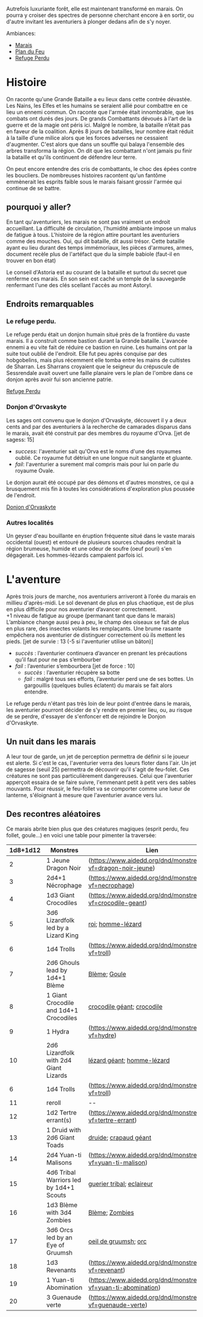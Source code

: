 Autrefois luxuriante forêt, elle est maintenant transformé en marais.
On pourra y croiser des spectres de personne cherchant encore à en sortir, ou d'autre invitant les 
aventuriers à plonger dedans afin de s'y noyer.

Ambiances:
- [Marais](https://www.youtube.com/watch?v=kzBx8TWcrG4)
- [Plan du Feu](https://www.youtube.com/watch?v=cA6fqZl1pYs)
- [Refuge Perdu](https://www.youtube.com/watch?v=Jh9E7Cus7JA)


# Histoire
On raconte qu'une Grande Bataille a eu lieux dans cette contrée dévastée. Les Nains, les Elfes et les 
humains se seraient allié pour combattre en ce lieu un ennemi commun. On raconte que l'armée était 
innombrable, que les combats ont durés des jours. 
De grands Combattants dévoués à l'art de la guerre et de la magie ont péris ici. 
Malgré le nombre, la bataille n’était pas en faveur de la coalition. Après 8 jours de batailles, leur 
nombre était réduit à la taille d'une milice alors que les forces adverses ne cessaient d'augmenter. 
C'est alors que dans un souffle qui balaya l'ensemble des arbres transforma la région.
On dit que les combattant n'ont jamais pu finir la bataille et qu'ils continuent de défendre leur terre.


On peut encore entendre des cris de combattants, le choc des épées contre les boucliers. De nombreuses 
histoires racontent qu'un fantôme emmènerait les esprits faible sous le marais faisant grossir l'armée 
qui continue de se battre.


## pourquoi y aller?
En tant qu'aventuriers, les marais ne sont pas vraiment un endroit accueillant. La difficulté de circulation, 
l'humidité ambiante impose un malus de fatigue à tous.
L'histoire de la région attire pourtant les aventuriers comme des mouches. Oui, qui dit bataille, dit aussi 
trésor. Cette bataille ayant eu lieu durant des temps immémoriaux, les pièces d'armures, armes, document 
recèle plus de l'artéfact que du la simple babiole (faut-il en trouver en bon état)

Le conseil d'Astoria est au courant de la bataille et surtout du secret que renferme ces marais. En son sein 
est caché un temple de la sauvegarde renfermant l'une des clés scellant l'accès au mont Astoryl.

## Endroits remarquables

### Le refuge perdu.
Le refuge perdu était un donjon humain situé près de la frontière du vaste marais. Il a construit comme bastion 
durant la Grande bataille. L'avancée ennemi a eu vite fait de réduire ce bastion en ruine. Les humains ont par 
la suite tout oublié de l'endroit. Elle fut peu après conquise par des hobgobelins, mais plus récemment elle tomba 
entre les mains de cultistes de Sharran. Les Sharrans croyaient que le seigneur du crépuscule de Sessrendale avait 
ouvert une faille planaire vers le plan de l'ombre dans ce donjon après avoir fui son ancienne patrie.

[Refuge Perdu](Refuge_perdu.md)

### Donjon d'Orvaskyte
Les sages ont convenu que le donjon d'Orvaskyte, découvert il y a deux cents and par des aventuriers à la recherche 
de camarades disparus dans le marais, avait été construit par des membres du royaume d'Orva.
[jet de sagess: 15]
- *success*: l'aventurier sait qu'Orva est le noms d'une des royaumes oublié. Ce royaume fut détriuit en une longue 
nuit sanglante et gluante.
- *fail*: l'aventurier a surement mal compris mais pour lui on parle du royaume Ovale.

Le donjon aurait été occupé par des démons et d'autres monstres, ce qui a brusquement mis fin à toutes les considérations 
d'exploration plus poussée de l'endroit.

[Donjon d'Orvaskyte](donjon_orvaskyte.md)

### Autres localités
Un geyser d'eau bouillante en éruption fréquente situé dans le vaste marais occidental (ouest) et entouré de plusieurs 
sources chaudes rendrait la région brumeuse, humide et une odeur de soufre (oeuf pouri) s'en dégagerait. 
Les hommes-lézards campaient parfois ici.

# L'aventure
Après trois jours de marche, nos aventuriers arriveront à l’orée du marais en millieu d'après-midi. Le sol devenant de 
plus en plus chaotique, est de plus en plus difficile pour nos aventurier d’avancer correctement.  
+1 niveau de fatigue au groupe (permanant tant que dans le marais)  
L’ambiance change aussi peu à peu, le champ des oiseaux se fait de plus en plus rare, des insectes volants les remplaçants.
Une brume rasante empêchera nos aventurier de distinguer correctement où ils mettent les pieds.
[jet de survie : 13 (-5 si l'aventurier utilise un bâton)]
- _succès_ : l’aventurier continuera d’avancer en prenant les précautions qu’il faut pour ne pas s’embourber
- _fail_ : l’aventurier s’embourbera
	[jet de force : 10]
	- _succès_ : l’aventurier récupère sa botte
	- _fail_ : malgré tous ses efforts, l’aventurier perd une de ses bottes. Un gargouillis (quelques bulles éclatent) du 
	marais se fait alors entendre.

Le refuge perdu n'étant pas très loin de leur point d'entrée dans le marais, les aventurier pourront décider de s'y rendre 
en premier lieu, ou, au risque de se perdre, d'essayer de s'enfoncer ett de rejoindre le Donjon d'Orvaskyte.

## Un nuit dans les marais
A leur tour de garde, un jet de perception permettra de définir si le joueur est alerte. Si c'est le cas, l'aventurier verra 
des lueurs floter dans l'air. Un jet de sagesse (seuil 25) permettra de découvrir qu'il s'agit de feu-folet. Ces créatures ne 
sont pas particulièrement dangereuses. Celui que l'aventurier apperçoit essaira de se faire suivre, l'emmenant petit à petit 
vers des sables mouvants. Pour réussir, le feu-follet va se comporter comme une lueur de lanterne, s'éloignant à mesure que 
l'aventurier avance vers lui. 

## Des recontres aléatoires
Ce marais abrite bien plus que des créatures magiques (esprit perdu, feu follet, goule...) en voici une table pour pimenter 
la traversée: 

|1d8+1d12|Monstres| Lien |
|--|--|--|
|2|1 Jeune Dragon Noir|(https://www.aidedd.org/dnd/monstres.php?vf=dragon-noir-jeune)|
|3|2d4+1 Nécrophage|(https://www.aidedd.org/dnd/monstres.php?vf=necrophage)|
|4|1d3 Giant Crocodiles|(https://www.aidedd.org/dnd/monstres.php?vf=crocodile-geant)|
|5|3d6 Lizardfolk led by a Lizard King|[roi](https://www.aidedd.org/dnd/monstres.php?vf=roi-reine-lezard); [homme-lézard](https://www.aidedd.org/dnd/monstres.php?vf=homme-lezard)|
|6|1d4 Trolls|(https://www.aidedd.org/dnd/monstres.php?vf=troll)|
|7|2d6 Ghouls lead by 1d4+1 Blème|[Blème](https://www.aidedd.org/dnd/monstres.php?vf=bleme); [Goule](https://www.aidedd.org/dnd/monstres.php?vf=goule)|
|8|1 Giant Crocodile and 1d4+1 Crocodiles|[crocodile géant](https://www.aidedd.org/dnd/monstres.php?vf=crocodile-geant); [crocodile](https://www.aidedd.org/dnd/monstres.php?vf=crocodile)|
|9|1 Hydra|(https://www.aidedd.org/dnd/monstres.php?vf=hydre)|
|10|2d6 Lizardfolk with 2d4 Giant Lizards|[lézard géant](https://www.aidedd.org/dnd/monstres.php?vf=lezard-geant); [homme-lézard](https://www.aidedd.org/dnd/monstres.php?vf=homme-lezard)|
|6|1d4 Trolls|(https://www.aidedd.org/dnd/monstres.php?vf=troll)|
|11| reroll | -- |
|12|1d2 Tertre errant(s)|(https://www.aidedd.org/dnd/monstres.php?vf=tertre-errant)|
|13|1 Druid with 2d6 Giant Toads|[druide](https://www.aidedd.org/dnd/monstres.php?vf=druide); [crapaud géant](https://www.aidedd.org/dnd/monstres.php?vf=crapaud-geant)|
|14|2d4 Yuan-ti Malisons| (https://www.aidedd.org/dnd/monstres.php?vf=yuan-ti-malison)|
|15|4d6 Tribal Warriors led by 1d4+1 Scouts| [guerier tribal](https://www.aidedd.org/dnd/monstres.php?vf=guerrier-tribal); [eclaireur](https://www.aidedd.org/dnd/monstres.php?vf=eclaireur)|
|16|1d3 Blème with 3d4 Zombies|[Blème](https://www.aidedd.org/dnd/monstres.php?vf=bleme); [Zombies](https://www.aidedd.org/dnd/monstres.php?vf=zombi)|
|17|3d6 Orcs led by an Eye of Gruumsh|[oeil de gruumsh](https://www.aidedd.org/dnd/monstres.php?vf=orc-oeil-de-gruumsh); [orc](https://www.aidedd.org/dnd/monstres.php?vf=orc)|
|18|1d3 Revenants|(https://www.aidedd.org/dnd/monstres.php?vf=revenant)|
|19|1 Yuan-ti Abomination| (https://www.aidedd.org/dnd/monstres.php?vf=yuan-ti-abomination) |
|20|3 Guenaude verte| (https://www.aidedd.org/dnd/monstres.php?vf=guenaude-verte) |
